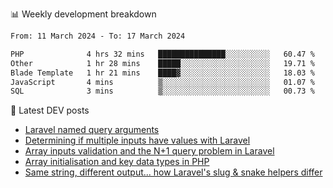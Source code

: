 📊 Weekly development breakdown
<!--START_SECTION:waka-->

```txt
From: 11 March 2024 - To: 17 March 2024

PHP              4 hrs 32 mins   ███████████████░░░░░░░░░░   60.47 %
Other            1 hr 28 mins    █████░░░░░░░░░░░░░░░░░░░░   19.71 %
Blade Template   1 hr 21 mins    ████▓░░░░░░░░░░░░░░░░░░░░   18.03 %
JavaScript       4 mins          ▒░░░░░░░░░░░░░░░░░░░░░░░░   01.07 %
SQL              3 mins          ▒░░░░░░░░░░░░░░░░░░░░░░░░   00.73 %
```

<!--END_SECTION:waka-->

📕 Latest DEV posts
<!-- BLOG-POST-LIST:START -->
- [Laravel named query arguments](https://dev.to/michaelvickersuk/laravel-named-query-arguments-28kd)
- [Determining if multiple inputs have values with Laravel](https://dev.to/michaelvickersuk/determining-if-multiple-inputs-have-values-with-laravel-km6)
- [Array inputs validation and the N+1 query problem in Laravel](https://dev.to/michaelvickersuk/array-inputs-validation-and-the-n1-query-problem-in-laravel-2agb)
- [Array initialisation and key data types in PHP](https://dev.to/michaelvickersuk/array-initialisation-and-key-data-types-in-php-1e5b)
- [Same string, different output... how Laravel&#39;s slug &amp; snake helpers differ](https://dev.to/michaelvickersuk/same-string-different-output-how-laravels-slug-snake-helpers-differ-1ccj)
<!-- BLOG-POST-LIST:END -->
